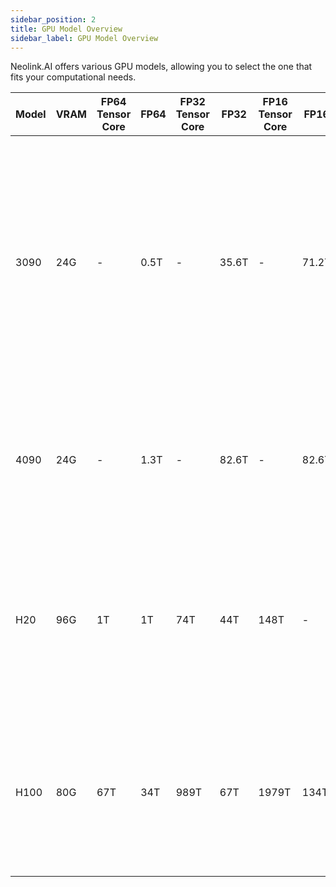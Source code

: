 ```yaml
---
sidebar_position: 2
title: GPU Model Overview
sidebar_label: GPU Model Overview
---
```


Neolink.AI offers various GPU models, allowing you to select the one that fits your computational needs.

| Model | VRAM | FP64 Tensor Core | FP64 | FP32 Tensor Core | FP32  | FP16 Tensor Core | FP16  | Description                                                                                                                                                                                                                              |
| ----- | ---- | ---------------- | ---- | ---------------- | ----- | ---------------- | ----- | ---------------------------------------------------------------------------------------------------------------------------------------------------------------------------------------------------------------------------------------- |
| 3090  | 24G  | -                | 0.5T | -                | 35.6T | -                | 71.2T | The Nvidia 3090, a flagship consumer GPU, delivers powerful FP32 and FP16 performance. It is suitable for deep learning and high-end gaming but lacks the multi-node interconnection and optimization capabilities of professional GPUs. |
| 4090  | 24G  | -                | 1.3T | -                | 82.6T | -                | 82.6T | The latest top-tier gaming GPU, offering excellent value for money despite limited VRAM and low efficiency in multi-GPU parallel operations.                                                                                             |
| H20   | 96G  | 1T               | 1T   | 74T              | 44T   | 148T             | -     | The Nvidia H20 features high memory capacity, excellent interconnect bandwidth, and competitive FP8 performance, making it a highly recommended GPU.                                                                                     |
| H100  | 80G  | 67T              | 34T  | 989T             | 67T   | 1979T            | 134T  | The Nvidia H100 offers exceptional computational performance and memory configuration, making it well-suited for high-performance computing tasks.                                                                                       |
